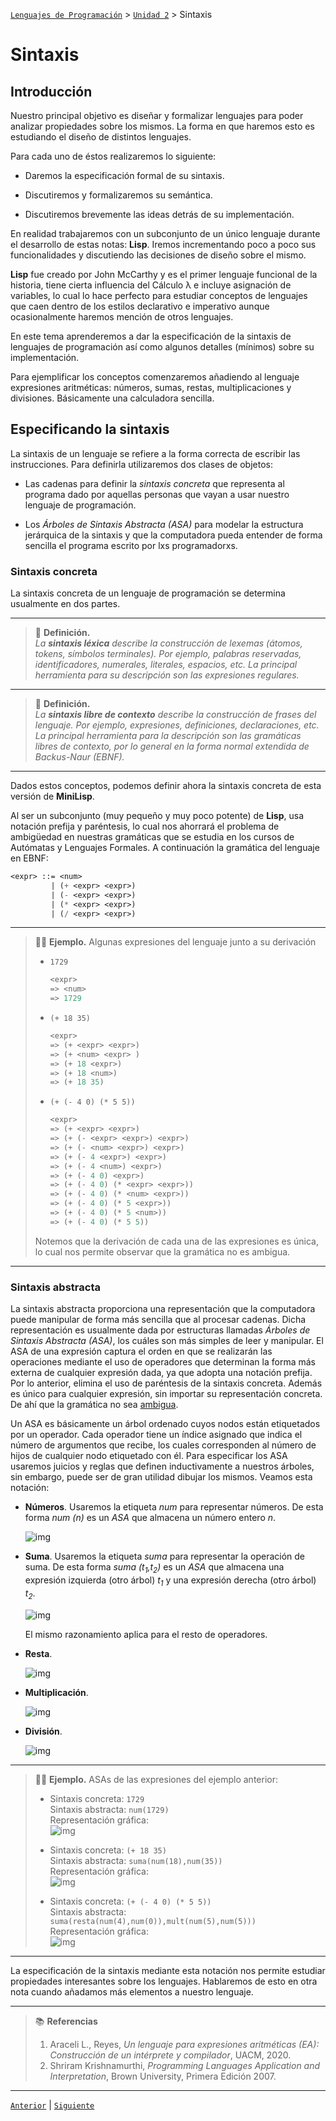 [`Lenguajes de Programación`](../../README.md) > [`Unidad 2`](../README.md) > Sintaxis

# Sintaxis

## Introducción

Nuestro principal objetivo es diseñar y formalizar lenguajes para poder analizar propiedades sobre los mismos. La forma en que haremos esto es estudiando el diseño de distintos lenguajes. 

Para cada uno de éstos realizaremos lo siguiente:

- Daremos la especificación formal de su sintaxis.

- Discutiremos y formalizaremos su semántica.

- Discutiremos brevemente las ideas detrás de su implementación.

En realidad trabajaremos con un subconjunto de un único lenguaje durante el desarrollo de estas notas: **Lisp**. Iremos incrementando poco a poco sus funcionalidades y discutiendo las decisiones de diseño sobre el mismo. 

**Lisp** fue creado por John McCarthy y es el primer lenguaje funcional de la historia, tiene cierta influencia del Cálculo λ e incluye asignación de variables, lo cual lo hace perfecto para estudiar conceptos de lenguajes que caen dentro de los estilos declarativo e imperativo aunque ocasionalmente haremos mención de otros lenguajes.

En este tema aprenderemos a dar la especificación de la sintaxis de lenguajes de programación así como algunos detalles (mínimos) sobre su implementación.

Para ejemplificar los conceptos comenzaremos añadiendo al lenguaje expresiones aritméticas: números, sumas, restas, multiplicaciones y divisiones. Básicamente una calculadora sencilla.

## Especificando la sintaxis

La sintaxis de un lenguaje se refiere a la forma correcta de escribir las instrucciones. Para definirla utilizaremos dos clases de objetos:

- Las cadenas para definir la *sintaxis concreta* que representa al programa dado por aquellas personas que vayan a usar nuestro lenguaje de programación.

- Los *Árboles de Sintaxis Abstracta (ASA)* para modelar la estructura jerárquica de la sintaxis y que la computadora pueda entender de forma sencilla el programa escrito por lxs programadorxs.

### Sintaxis concreta

La sintaxis concreta de un lenguaje de programación se determina usualmente en dos partes.

---

> 🌟 **Definición.**   
> *La __sintaxis léxica__ describe la construcción de lexemas (átomos, tokens, símbolos terminales). Por ejemplo, palabras reservadas, identificadores, numerales, literales, espacios, etc. La principal herramienta para su descripción son las expresiones regulares.*

---

> 🌟 **Definición.**   
> *La __sintaxis libre de contexto__ describe la construcción de frases del lenguaje. Por ejemplo, expresiones, definiciones, declaraciones, etc. La principal herramienta para la descripción son las gramáticas libres de contexto, por lo general en la forma normal extendida de Backus-Naur (EBNF).*

---

Dados estos conceptos, podemos definir ahora la sintaxis concreta de esta versión de **MiniLisp**.

Al ser un subconjunto (muy pequeño y muy poco potente) de **Lisp**, usa notación prefija y paréntesis, lo cual nos ahorrará el problema de ambigüedad en nuestras gramáticas que se estudia en los cursos de Autómatas y Lenguajes Formales. A continuación la gramática del lenguaje en EBNF: 

```lisp
<expr> ::= <num>
         | (+ <expr> <expr>)
         | (- <expr> <expr>)
         | (* <expr> <expr>)
         | (/ <expr> <expr>)
```

---

> 👨‍🔬 **Ejemplo.**
> Algunas expresiones del lenguaje junto a su derivación
>
> - `1729`
> 	```lisp
>	<expr>
>	=> <num>
>	=> 1729
>	```
> - `(+ 18 35)`
>	```lisp
>	<expr>
>	=> (+ <expr> <expr>)
>	=> (+ <num> <expr> )
>	=> (+ 18 <expr>)
>	=> (+ 18 <num>)
>	=> (+ 18 35)
>	```
> - `(+ (- 4 0) (* 5 5))`
>	```lisp
>	<expr>
>	=> (+ <expr> <expr>)
>	=> (+ (- <expr> <expr>) <expr>)
>	=> (+ (- <num> <expr>) <expr>)
>	=> (+ (- 4 <expr>) <expr>)
>	=> (+ (- 4 <num>) <expr>)
>	=> (+ (- 4 0) <expr>)
>	=> (+ (- 4 0) (* <expr> <expr>))
>	=> (+ (- 4 0) (* <num> <expr>))
>	=> (+ (- 4 0) (* 5 <expr>))
>	=> (+ (- 4 0) (* 5 <num>))
>	=> (+ (- 4 0) (* 5 5))
>	```
> 
> Notemos que la derivación de cada una de las expresiones es única, lo cual nos permite observar que la gramática no es ambigua.

---

### Sintaxis abstracta

La sintaxis abstracta proporciona una representación que la computadora
puede manipular de forma más sencilla que al procesar cadenas. Dicha representación es usualmente dada por estructuras llamadas *Árboles de Sintaxis
Abstracta (ASA)*, los cuáles son más simples de leer y manipular. El ASA de una
expresión captura el orden en que se realizarán las operaciones mediante el uso
de operadores que determinan la forma más externa de cualquier expresión
dada, ya que adopta una notación prefija. Por lo anterior, elimina el uso de paréntesis de la sintaxis concreta. Además es único para cualquier expresión, sin
importar su representación concreta. De ahí que la gramática no sea [ambigua](https://es.wikipedia.org/wiki/Gram%C3%A1tica_ambigua).

Un ASA es básicamente un árbol ordenado cuyos nodos están etiquetados por
un operador. Cada operador tiene un índice asignado que indica el número
de argumentos que recibe, los cuales corresponden al número de hijos de cualquier nodo etiquetado con él. Para especificar los ASA usaremos juicios y
reglas que definen inductivamente a nuestros árboles, sin embargo, puede ser
de gran utilidad dibujar los mismos. Veamos esta notación:

- **Números**. Usaremos la etiqueta *num* para representar números. De esta
forma *num (n)* es un *ASA* que almacena un número entero *n*.

   ![img](imgs/img01.png)

- **Suma**. Usaremos la etiqueta *suma* para representar la operación de suma. De esta forma *suma (t<sub>1</sub>,t<sub>2</sub>)* es un *ASA* que almacena una expresión
izquierda (otro árbol) *t<sub>1</sub>* y una expresión derecha (otro árbol) *t<sub>2</sub>*.

   ![img](imgs/img02.png)

   El mismo razonamiento aplica para el resto de operadores.

- **Resta**.

   ![img](imgs/img03.png)

- **Multiplicación**.

   ![img](imgs/img04.png)

- **División**.  

   ![img](imgs/img05.png) 

---

> 👨‍🔬 **Ejemplo.**
> ASAs de las expresiones del ejemplo anterior:
>
>- Sintaxis concreta: `1729`   
>   Sintaxis abstracta: `num(1729)`   
>   Representación gráfica:   
>   ![img](imgs/img06.png)
>
>- Sintaxis concreta: `(+ 18 35)`   
>   Sintaxis abstracta: `suma(num(18),num(35))`   
>   Representación gráfica:   
>   ![img](imgs/img07.png) 
>
>- Sintaxis concreta: `(+ (- 4 0) (* 5 5))`   
>   Sintaxis abstracta: `suma(resta(num(4),num(0)),mult(num(5),num(5)))`   
>   Representación gráfica:   
>   ![img](imgs/img08.png) 

---

La especificación de la sintaxis mediante esta notación nos permite estudiar
propiedades interesantes sobre los lenguajes. Hablaremos de esto en otra nota
cuando añadamos más elementos a nuestro lenguaje.

---

> 📚 **Referencias**
>
> 1. Araceli L., Reyes, *Un lenguaje para expresiones aritméticas (EA): Construcción de un intérprete y compilador*, UACM, 2020.
> 1. Shriram Krishnamurthi, *Programming Languages Application and Interpretation*, Brown University, Primera Edición 2007.

---

[`Anterior`](../README.md) | [`Siguiente`](../tema02/README.md)
